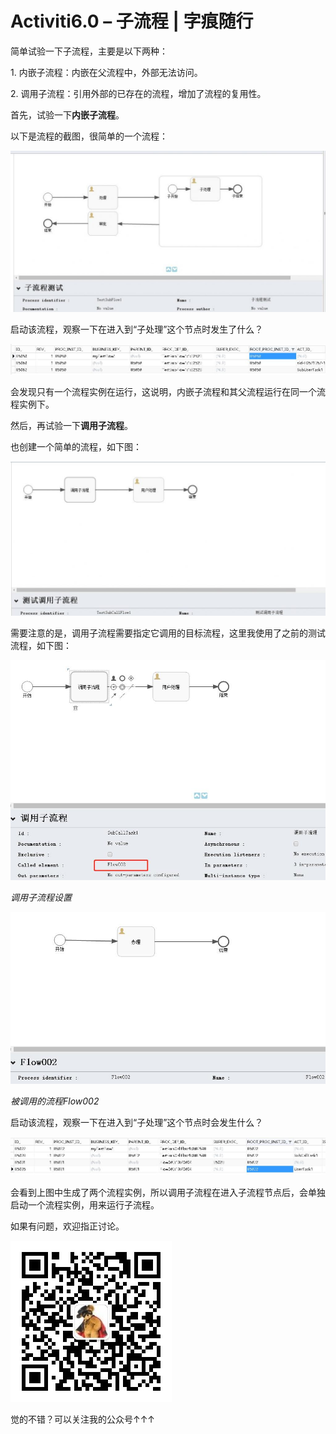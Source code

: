 # Activiti6.0 – 子流程 | 字痕随行
简单试验一下子流程，主要是以下两种：

1\. 内嵌子流程：内嵌在父流程中，外部无法访问。

2\. 调用子流程：引用外部的已存在的流程，增加了流程的复用性。

首先，试验一下**内嵌子流程**。

以下是流程的截图，很简单的一个流程：

![image](../../images/Activiti6.0–子流程/a9b10664d4e6594a3374d5f4f610bfa8.jpg)

启动该流程，观察一下在进入到“子处理”这个节点时发生了什么？

![image](../../images/Activiti6.0–子流程/147ea2da129ce1266ad2c60ce1b02556.jpg)

会发现只有一个流程实例在运行，这说明，内嵌子流程和其父流程运行在同一个流程实例下。  

然后，再试验一下**调用子流程**。

也创建一个简单的流程，如下图：

![image](../../images/Activiti6.0–子流程/3e56dd31176901fbf685647a8ea6efda.jpg)

需要注意的是，调用子流程需要指定它调用的目标流程，这里我使用了之前的测试流程，如下图：

![image](../../images/Activiti6.0–子流程/4089526f48fb4ee1533ec7564c4d4bec.jpg)



*调用子流程设置*

![image](../../images/Activiti6.0–子流程/076731b4e3f5ffd34e21432800019d0f.jpg)



*被调用的流程Flow002*

启动该流程，观察一下在进入到“子处理”这个节点时会发生什么？

![image](../../images/Activiti6.0–子流程/addab26173586ec76f1f1748ebc4ad7b.jpg)

会看到上图中生成了两个流程实例，所以调用子流程在进入子流程节点后，会单独启动一个流程实例，用来运行子流程。

如果有问题，欢迎指正讨论。

![image](../../images/公众号.jpg)

觉的不错？可以关注我的公众号↑↑↑